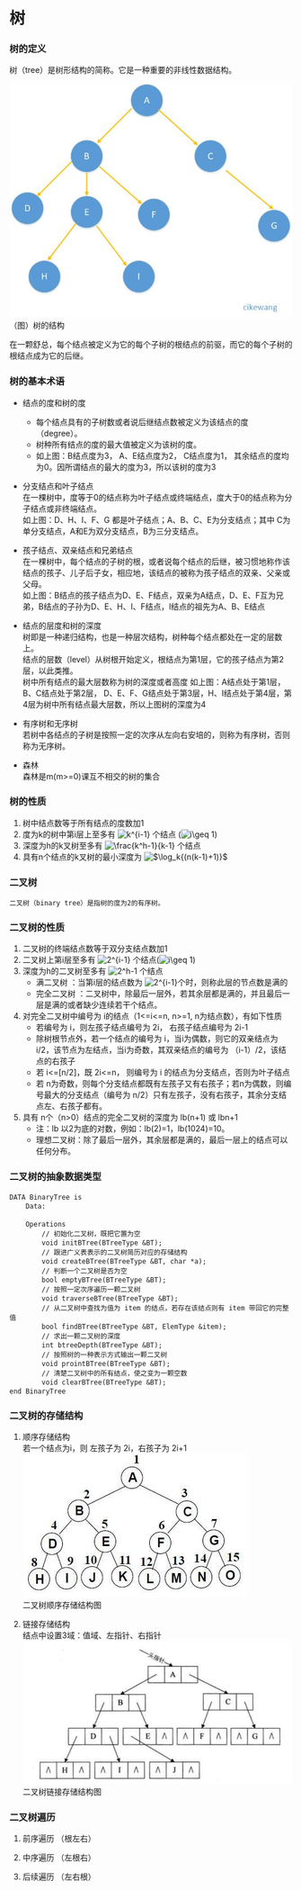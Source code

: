 # 树

### 树的定义
树（tree）是树形结构的简称。它是一种重要的非线性数据结构。

![树](https://github.com/cikewang/DataStruct/blob/master/Z_Images/11_tree_01.jpg)
（图）树的结构

在一颗舒总，每个结点被定义为它的每个子树的根结点的前驱，而它的每个子树的根结点成为它的后继。

### 树的基本术语
* 结点的度和树的度<br>
	* 每个结点具有的子树数或者说后继结点数被定义为该结点的度（degree）。<br>
	* 树种所有结点的度的最大值被定义为该树的度。<br>
	* 如上图：B结点度为3， A、E结点度为2， C结点度为1， 其余结点的度均为0。因所谓结点的最大的度为3，所以该树的度为3<br>
	
* 分支结点和叶子结点<br>
	在一棵树中，度等于0的结点称为叶子结点或终端结点，度大于0的结点称为分子结点或非终端结点。<br>
	如上图：D、H、I、F、G 都是叶子结点；A、B、C、E为分支结点；其中 C为单分支结点，A和E为双分支结点，B为三分支结点。<br>
	
* 孩子结点、双亲结点和兄弟结点<br>
	在一棵树中，每个结点的子树的根，或者说每个结点的后继，被习惯地称作该结点的孩子、儿子后子女，相应地，该结点的被称为孩子结点的双亲、父亲或父母。<br>
	如上图：B结点的孩子结点为D、E、F结点，双亲为A结点，D、E、F互为兄弟，B结点的子孙为D、E、H、I、F结点，I结点的祖先为A、B、E结点<br>

* 结点的层度和树的深度<br>
	树即是一种递归结构，也是一种层次结构，树种每个结点都处在一定的层数上。<br>
	结点的层数（level）从树根开始定义，根结点为第1层，它的孩子结点为第2层，以此类推。<br>
	树中所有结点的最大层数称为树的深度或者高度
	如上图：A结点处于第1层，B、C结点处于第2层， D、E、F、G结点处于第3层，H、I结点处于第4层，第4层为树中所有结点最大层数，所以上图树的深度为4	

* 有序树和无序树<br>
	若树中各结点的子树是按照一定的次序从左向右安培的，则称为有序树，否则称为无序树。
	
* 森林<br>
	森林是m(m>=0)课互不相交的树的集合
	
	
### 树的性质
1. 树中结点数等于所有结点的度数加1
2. 度为k的树中第i层上至多有  <img src="https://latex.codecogs.com/gif.latex?k^{i-1}" title="k^{i-1}" /> 个结点 (<img src="https://latex.codecogs.com/gif.latex?i\geq&space;1" title="i\geq 1" />)
3. 深度为h的k叉树至多有  <img src="https://latex.codecogs.com/gif.latex?\frac{k^h-1}{k-1}" title="\frac{k^h-1}{k-1}" /> 个结点
4. 具有n个结点的k叉树的最小深度为 <img src="https://latex.codecogs.com/gif.latex?$\log_k{(n(k-1)+1)}$" title="$\log_k{(n(k-1)+1)}$" />


### 二叉树
	二叉树（binary tree）是指树的度为2的有序树。

### 二叉树的性质
1. 二叉树的终端结点数等于双分支结点数加1
2. 二叉树上第i层至多有  <img src="https://latex.codecogs.com/gif.latex?2^{i-1}" title="2^{i-1}" /> 个结点(<img src="https://latex.codecogs.com/gif.latex?i\geq&space;1" title="i\geq 1" />)
3. 深度为h的二叉树至多有 <img src="https://latex.codecogs.com/gif.latex?2^h-1" title="2^h-1" /> 个结点
	* 满二叉树 ：当第i层的结点数为 <img src="https://latex.codecogs.com/gif.latex?2^{i-1}" title="2^{i-1}" />个时，则称此层的节点数是满的
	* 完全二叉树 ：二叉树中，除最后一层外，若其余层都是满的，并且最后一层是满的或者缺少连续若干个结点。
4. 对完全二叉树中编号为 i的结点（1<=i<=n, n>=1, n为结点数），有如下性质
	* 若编号为 i，则左孩子结点编号为 2i， 右孩子结点编号为 2i-1
	* 除树根节点外，若一个结点的编号为 i，当i为偶数，则它的双亲结点为 i/2，该节点为左结点，当i为奇数，其双亲结点的编号为 （i-1）/2，该结点的右孩子 
	* 若 i<=[n/2]，既 2i<=n， 则编号为 i 的结点为分支结点，否则为叶子结点
	* 若 n为奇数，则每个分支结点都既有左孩子又有右孩子；若n为偶数，则编号最大的分支结点（编号为 n/2）只有左孩子，没有右孩子，其余分支结点左、右孩子都有。
5. 具有 n个（n>0）结点的完全二叉树的深度为  lb(n+1) 或 lbn+1
	* 注：lb 以2为底的对数，例如：lb(2)=1，lb(1024)=10。
	* 理想二叉树：除了最后一层外，其余层都是满的，最后一层上的结点可以任何分布。

### 二叉树的抽象数据类型
~~~
DATA BinaryTree is
	Data:
		
	Operations
		// 初始化二叉树，既把它置为空
		void initBTree(BTreeType &BT);
		// 跟进广义表表示的二叉树简历对应的存储结构
		void createBTree(BTreeType &BT, char *a);
		// 判断一个二叉树是否为空
		bool emptyBTree(BTreeType &BT);
		// 按照一定次序遍历一颗二叉树
		void traverseBTree(BTreeType &BT);
		// 从二叉树中查找为值为 item 的结点，若存在该结点则有 item 带回它的完整值
		bool findBTree(BTreeType &BT, ElemType &item);
		// 求出一颗二叉树的深度
		int btreeDepth(BTreeType &BT);
		// 按照树的一种表示方式输出一颗二叉树
		void prointBTree(BTreeType &BT);
		// 清楚二叉树中的所有结点，使之变为一颗空数
		void clearBTree(BTreeType &BT); 
end BinaryTree
~~~


### 二叉树的存储结构
1. 顺序存储结构<br>
	若一个结点为i，则 左孩子为 2i，右孩子为 2i+1<br>
![二叉树顺序存储结构](https://github.com/cikewang/DataStruct/blob/master/Z_Images/11_02.jpg)<br>
二叉树顺序存储结构图

2. 链接存储结构<br>
	结点中设置3域：值域、左指针、右指针<br>
![二叉树链接存储结构](https://github.com/cikewang/DataStruct/blob/master/Z_Images/11_03.jpg)<br>
二叉树链接存储结构图	

### 二叉树遍历
1. 前序遍历 （根左右）
		
2. 中序遍历 （左根右）
3. 后续遍历 （左右根）


